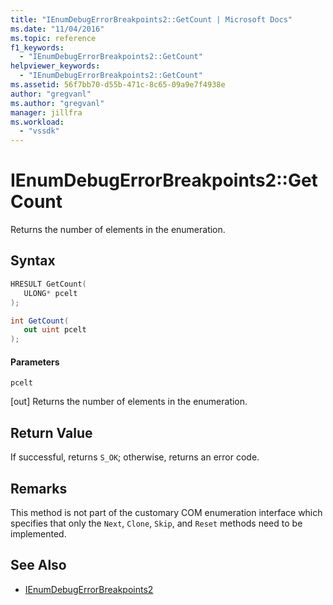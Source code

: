 ```yaml
---
title: "IEnumDebugErrorBreakpoints2::GetCount | Microsoft Docs"
ms.date: "11/04/2016"
ms.topic: reference
f1_keywords:
  - "IEnumDebugErrorBreakpoints2::GetCount"
helpviewer_keywords:
  - "IEnumDebugErrorBreakpoints2::GetCount"
ms.assetid: 56f7bb70-d55b-471c-8c65-09a9e7f4938e
author: "gregvanl"
ms.author: "gregvanl"
manager: jillfra
ms.workload:
  - "vssdk"
---
```

# IEnumDebugErrorBreakpoints2::GetCount
Returns the number of elements in the enumeration.

## Syntax

```cpp
HRESULT GetCount(
   ULONG* pcelt
);
```

```csharp
int GetCount(
   out uint pcelt
);
```

#### Parameters
 `pcelt`

 [out] Returns the number of elements in the enumeration.

## Return Value
 If successful, returns `S_OK`; otherwise, returns an error code.

## Remarks
 This method is not part of the customary COM enumeration interface which specifies that only the `Next`, `Clone`, `Skip`, and `Reset` methods need to be implemented.

## See Also
- [IEnumDebugErrorBreakpoints2](../../../extensibility/debugger/reference/ienumdebugerrorbreakpoints2.md)